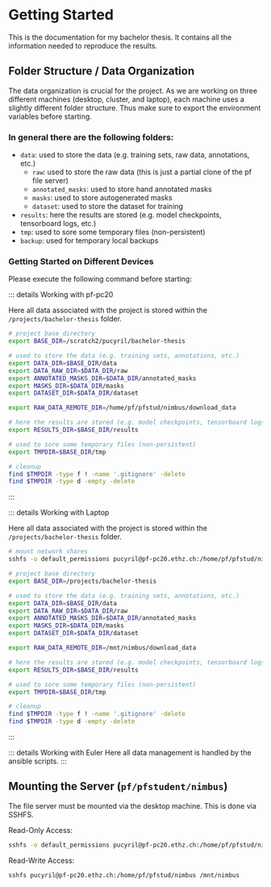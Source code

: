 # Getting Started

This is the documentation for my bachelor thesis. It contains all the information needed to reproduce the results.

## Folder Structure / Data Organization

The data organization is crucial for the project. As we are working on three different machines (desktop, cluster, and
laptop), each machine uses a slightly different folder structure. Thus make sure to export the environment variables
before starting.

### In general there are the following folders:

- `data`: used to store the data (e.g. training sets, raw data, annotations, etc.)
    - `raw`: used to store the raw data (this is just a partial clone of the pf file server)
    - `annotated_masks`: used to store hand annotated masks
    - `masks`: used to store autogenerated masks
    - `dataset`: used to store the dataset for training
- `results`: here the results are stored (e.g. model checkpoints, tensorboard logs, etc.)
- `tmp`: used to sore some temporary files (non-persistent)
- `backup`: used for temporary local backups

### Getting Started on Different Devices

Please execute the following command before starting:

::: details Working with pf-pc20

Here all data associated with the project is stored within the `/projects/bachelor-thesis` folder.

```bash
# project base directory
export BASE_DIR=/scratch2/pucyril/bachelor-thesis

# used to store the data (e.g. training sets, annotations, etc.)
export DATA_DIR=$BASE_DIR/data
export DATA_RAW_DIR=$DATA_DIR/raw
export ANNOTATED_MASKS_DIR=$DATA_DIR/annotated_masks
export MASKS_DIR=$DATA_DIR/masks
export DATASET_DIR=$DATA_DIR/dataset

export RAW_DATA_REMOTE_DIR=/home/pf/pfstud/nimbus/download_data

# here the results are stored (e.g. model checkpoints, tensorboard logs, etc.)
export RESULTS_DIR=$BASE_DIR/results

# used to sore some temporary files (non-persistent)
export TMPDIR=$BASE_DIR/tmp

# cleanup
find $TMPDIR -type f ! -name '.gitignore' -delete
find $TMPDIR -type d -empty -delete
```

:::

::: details Working with Laptop

Here all data associated with the project is stored within the `/projects/bachelor-thesis` folder.

```bash
# mount network shares
sshfs -o default_permissions pucyril@pf-pc20.ethz.ch:/home/pf/pfstud/nimbus /mnt/nimbus

# project base directory
export BASE_DIR=/projects/bachelor-thesis

# used to store the data (e.g. training sets, annotations, etc.)
export DATA_DIR=$BASE_DIR/data
export DATA_RAW_DIR=$DATA_DIR/raw
export ANNOTATED_MASKS_DIR=$DATA_DIR/annotated_masks
export MASKS_DIR=$DATA_DIR/masks
export DATASET_DIR=$DATA_DIR/dataset

export RAW_DATA_REMOTE_DIR=/mnt/nimbus/download_data

# here the results are stored (e.g. model checkpoints, tensorboard logs, etc.)
export RESULTS_DIR=$BASE_DIR/results

# used to sore some temporary files (non-persistent)
export TMPDIR=$BASE_DIR/tmp

# cleanup
find $TMPDIR -type f ! -name '.gitignore' -delete
find $TMPDIR -type d -empty -delete
```

:::

::: details Working with Euler
Here all data management is handled by the ansible scripts.
:::

## Mounting the Server (`pf/pfstudent/nimbus`)

The file server must be mounted via the desktop machine. This is done via SSHFS.

Read-Only Access:

```bash
sshfs -o default_permissions pucyril@pf-pc20.ethz.ch:/home/pf/pfstud/nimbus /mnt/nimbus
```

Read-Write Access:

```bash
sshfs pucyril@pf-pc20.ethz.ch:/home/pf/pfstud/nimbus /mnt/nimbus
```
